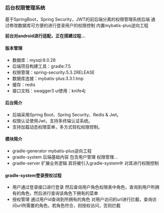 ### 后台权限管理系统
基于SpringBoot，Spring Security，JWT的前后端分离的权限管理系统后端
通过修改数据库可方便的进行登录用户的权限控制 内置mybatis-plus逆向工程

**前台对android进行适配，正在搭建过程...** 

#### 版本管理
+ 数据库：mysql:8.0.28
+ 后端项目构建工具：gradle:7.5
+ 权限管理：spring-security:5.3.2RELEASE
+ 数据库连接：mybatis-plus:3.3.1.tmp
+ 缓存：redis
+ 接口文档：swagger3 ui使用：knife4j

#### 后台简介
+ 后端采用Spring Boot、Spring Security、Redis & Jwt。
+ 权限认证使用Jwt，支持多终端认证系统。
+ 支持加载动态权限菜单，多方式轻松权限控制。


#### 模块简介
+ gradle-generator mybatis-plus逆向工程
+ gradle-system 后端基础内容 包含用户管理 权限管理...
+ gradle-server 扩展业务逻辑 其将被引入gradle-system中 对其进行权限控制

#### gradle-system登录授权过程
+ 用户通过登录接口进行登录 然后查询用户角色权限表中角色，查询到用户所拥有的角色，然后进行查询该角色下拥有的菜单
+ 授权管理 通过用户id查询到所拥有的角色 对用户访问的url进行拦截，查询访问url所需要的角色，若角色符合，则授权访问，否则拦截

